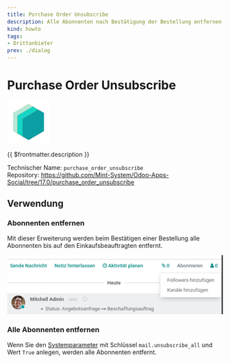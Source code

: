 ```yaml
---
title: Purchase Order Unsubscribe
description: Alle Abonnenten nach Bestätigung der Bestellung entfernen.
kind: howto
tags:
- Drittanbieter
prev: ./dialog
---
```

# Purchase Order Unsubscribe
![icon_oms_box](attachments/icons_odoo_mint_system.png)

{{ $frontmatter.description }}
 
Technischer Name: `purchase_order_unsubscribe`\
Repository: <https://github.com/Mint-System/Odoo-Apps-Social/tree/17.0/purchase_order_unsubscribe>

## Verwendung

### Abonnenten entfernen

Mit dieser Erweiterung werden beim Bestätigen einer Bestellung alle Abonnenten bis auf den Einkaufsbeauftragten entfernt.

![](attachments/Purchase%20Order%20Unsubscribe.png)

### Alle Abonnenten entfernen

Wenn Sie den [Systemparameter](Development.md#Systemparameter%20anlegen) mit Schlüssel `mail.unsubscribe_all` und Wert `True` anlegen, werden alle Abonnenten entfernt.